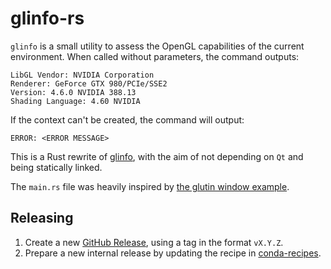 # glinfo-rs

`glinfo` is a small utility to assess the OpenGL capabilities of the current environment. When called without parameters, the command outputs:

```
LibGL Vendor: NVIDIA Corporation
Renderer: GeForce GTX 980/PCIe/SSE2
Version: 4.6.0 NVIDIA 388.13
Shading Language: 4.60 NVIDIA
```

If the context can't be created, the command will output:

```
ERROR: <ERROR MESSAGE>
```

This is a Rust rewrite of [glinfo](https://github.com/ESSS/glinfo), with the aim of not depending on `Qt` and being statically linked.

The `main.rs` file was heavily inspired by [the glutin window example](https://github.com/rust-windowing/glutin/blob/0433af9018febe0696c485ed9d66c40dad41f2d4/glutin_examples/examples/window.rs#L1-L7).

## Releasing

1. Create a new [GitHub Release](https://github.com/ESSS/glinfo-rs/releases/new), using a tag in the format `vX.Y.Z`.
2. Prepare a new internal release by updating the recipe in [conda-recipes](https://github.com/esss/conda-recipes).
